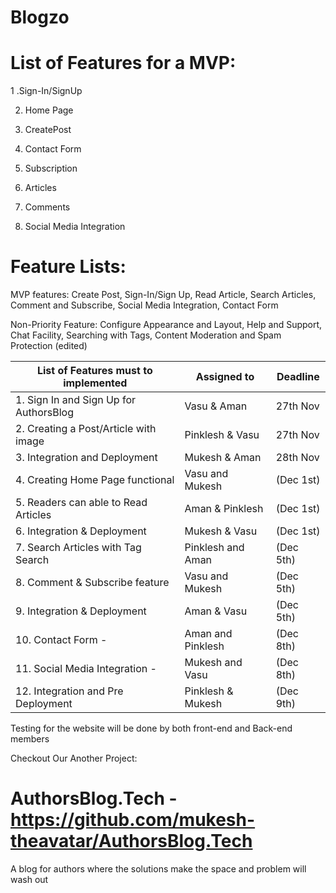 # Blogzo
# List of Features for a MVP:
1 .Sign-In/SignUp

2. Home Page

3. CreatePost

4. Contact Form

5. Subscription

6. Articles

7. Comments 

8. Social Media Integration

# Feature Lists: 

MVP features: Create Post, Sign-In/Sign Up, Read Article, Search Articles, Comment and Subscribe, Social Media Integration, Contact Form

Non-Priority Feature: Configure Appearance and Layout, Help and Support, Chat Facility, Searching with Tags, Content Moderation and Spam Protection (edited) 

| List of Features must to implemented   |   Assigned to   |  Deadline   |
|----------------------------------------|-----------------|-------------|
|1. Sign In and Sign Up for AuthorsBlog  | Vasu  &  Aman   |  27th Nov   |  
|2. Creating a Post/Article with image   | Pinklesh & Vasu |  27th Nov   |  
|3. Integration and Deployment           |  Mukesh & Aman  |  28th Nov   |   
|4. Creating Home Page functional        | Vasu and Mukesh | (Dec 1st)   |
|5. Readers can able to Read Articles    | Aman & Pinklesh | (Dec 1st)   |
|6. Integration & Deployment             |  Mukesh & Vasu  | (Dec 1st)   | 
|7. Search Articles with Tag Search      |Pinklesh and Aman|  (Dec 5th)  |
|8. Comment & Subscribe feature          | Vasu and Mukesh |  (Dec 5th)  |
|9. Integration & Deployment             |  Aman & Vasu    |  (Dec 5th)  |
|10. Contact Form -                      |Aman and Pinklesh|  (Dec 8th)  |
|11. Social Media Integration -          | Mukesh and Vasu |  (Dec 8th)  |
|12. Integration and Pre Deployment      |Pinklesh & Mukesh|  (Dec 9th)  |

Testing for the website will be done by both front-end and Back-end members

Checkout Our Another Project:
# AuthorsBlog.Tech - https://github.com/mukesh-theavatar/AuthorsBlog.Tech
A blog for authors where the solutions make the space and problem will wash out
